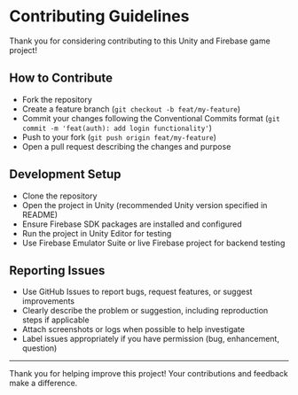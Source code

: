 # Contributing Guidelines

Thank you for considering contributing to this Unity and Firebase game project!

## How to Contribute

- Fork the repository
- Create a feature branch (`git checkout -b feat/my-feature`)
- Commit your changes following the Conventional Commits format (`git commit -m 'feat(auth): add login functionality'`)
- Push to your fork (`git push origin feat/my-feature`)
- Open a pull request describing the changes and purpose

## Development Setup

- Clone the repository
- Open the project in Unity (recommended Unity version specified in README)
- Ensure Firebase SDK packages are installed and configured
- Run the project in Unity Editor for testing
- Use Firebase Emulator Suite or live Firebase project for backend testing

## Reporting Issues

- Use GitHub Issues to report bugs, request features, or suggest improvements
- Clearly describe the problem or suggestion, including reproduction steps if applicable
- Attach screenshots or logs when possible to help investigate
- Label issues appropriately if you have permission (bug, enhancement, question)

---

Thank you for helping improve this project! Your contributions and feedback make a difference.
